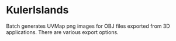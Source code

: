 # KulerIslands
Batch generates UVMap png images for OBJ files exported from 3D applications. There are various export options.

